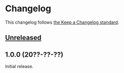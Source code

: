 # Changelog

This changelog follows [the Keep a Changelog standard](https://keepachangelog.com).

## [Unreleased](https://github.com/emendo-web/blade-google-material-symbols-icons/compare/1.0.0...main)

## 1.0.0 (20??-??-??)

Initial release.

